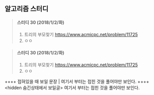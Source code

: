 ## 알고리즘 스터디

> #### 스터디 30 (2018/1/2/화)
>	 1. 트리의 부모찾기
>	 https://www.acmicpc.net/problem/11725
>	 2. ㅇㅇ

> #### 스터디 30 (2018/1/2/화)
>	 1. 트리의 부모찾기
>	 https://www.acmicpc.net/problem/11725
>	 2. ㅇㅇ


++++ 접혀있을 때 보일 문장 | 여기서 부터는 접힌 것을 풀어야만 보인다. ++++
<hidden 숨긴상태에서 보일글> 여기서 부터는 접힌 것을 풀어야만 보인다. </hidden>
